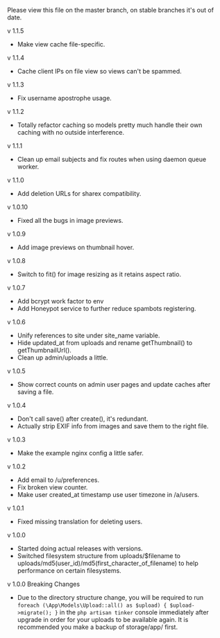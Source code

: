 Please view this file on the master branch, on stable branches it's out of date.

v 1.1.5
  - Make view cache file-specific.

v 1.1.4
  - Cache client IPs on file view so views can't be spammed.

v 1.1.3
  - Fix username apostrophe usage.

v 1.1.2
  - Totally refactor caching so models pretty much handle their own caching with no outside interference.

v 1.1.1
  - Clean up email subjects and fix routes when using daemon queue worker.

v 1.1.0
  - Add deletion URLs for sharex compatibility.

v 1.0.10
  - Fixed all the bugs in image previews.

v 1.0.9
  - Add image previews on thumbnail hover.

v 1.0.8
  - Switch to fit() for image resizing as it retains aspect ratio.

v 1.0.7
  - Add bcrypt work factor to env
  - Add Honeypot service to further reduce spambots registering.

v 1.0.6
  - Unify references to site under site\_name variable.
  - Hide updated\_at from uploads and rename getThumbnail() to getThumbnailUrl().
  - Clean up admin/uploads a little.

v 1.0.5
  - Show correct counts on admin user pages and update caches after saving a file.

v 1.0.4
  - Don't call save() after create(), it's redundant.
  - Actually strip EXIF info from images and save them to the right file.

v 1.0.3
  - Make the example nginx config a little safer.

v 1.0.2
  - Add email to /u/preferences.
  - Fix broken view counter.
  - Make user created\_at timestamp use user timezone in /a/users.

v 1.0.1
  - Fixed missing translation for deleting users.

v 1.0.0
  - Started doing actual releases with versions.
  - Switched filesystem structure from uploads/$filename to uploads/md5(user\_id)/md5(first\_character\_of\_filename) to help performance on certain filesystems.

v 1.0.0 Breaking Changes
  - Due to the directory structure change, you will be required to run `foreach (\App\Models\Upload::all() as $upload) { $upload->migrate(); }` in the `php artisan tinker` console immediately after upgrade in order for your uploads to be available again. It is recommended you make a backup of storage/app/ first.
